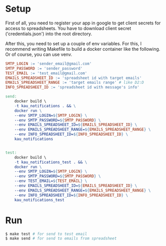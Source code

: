 # Setup

First of all, you need to register your app in google to get client secrets for access to spreadsheets. You have to download client secret ('credentials.json') into the root directory.

After this, you need to set up a couple of env variables. For this, I recommend writing Makefile to build a docker container like the following. Or of course, you can use venv.

```makefile
SMTP_LOGIN := 'sender_email@gmail.com'
SMTP_PASSWORD := 'sender_password'
TEST_EMAIL := 'test_email@gmail.com'
EMAILS_SPREADSHEET_ID := 'spreadsheet id with target emails'
EMAILS_SPREADSHEET_RANGE := 'target emails range' # like D2:D
INFO_SPREADSHEET_ID := 'spreadsheet id with message's info'

send:
	docker build \
	-t kau_notifications . && \
	docker run \
	--env SMTP_LOGIN=${SMTP_LOGIN} \
	--env SMTP_PASSWORD=${SMTP_PASSWORD} \
	--env EMAILS_SPREADSHEET_ID=${EMAILS_SPREADSHEET_ID} \
	--env EMAILS_SPREADSHEET_RANGE=${EMAILS_SPREADSHEET_RANGE} \
	--env INFO_SPREADSHEET_ID=${INFO_SPREADSHEET_ID} \
	kau_notifications


test:
	docker build \
	-t kau_notifications_test . && \
	docker run \
	--env SMTP_LOGIN=${SMTP_LOGIN} \
	--env SMTP_PASSWORD=${SMTP_PASSWORD} \
	--env TEST_EMAIL=${TEST_EMAIL} \
	--env EMAILS_SPREADSHEET_ID=${EMAILS_SPREADSHEET_ID} \
	--env EMAILS_SPREADSHEET_RANGE=${EMAILS_SPREADSHEET_RANGE} \
	--env INFO_SPREADSHEET_ID=${INFO_SPREADSHEET_ID} \
	kau_notifications_test

```

# Run

```bash
$ make test # for send to test email
$ make send # for send to emails from spreadsheet
```